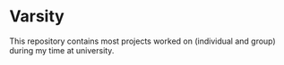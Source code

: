 # Varsity

This repository contains most projects worked on (individual and group) during my time at university.
